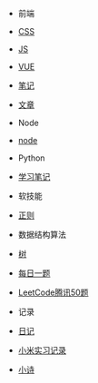 * 前端
 * [CSS](前端/css/index.md)
 * [JS](前端/js/README.md)
 * [VUE](前端/vue/index.md)
 * [笔记](前端/笔记/index.md)
 * [文章](前端/文章/index.md)

* Node
 * [node](node/index.md)

* Python   
 * [学习笔记](Python/index.md)  

* 软技能
 * [正则](软技能/正则/index.md)
 
* 数据结构算法
 * [树](数据结构算法/树/二叉搜索树.md)
 * [每日一题](数据结构算法/每日一题/README.md)
 * [LeetCode腾讯50题](数据结构算法/LeetCode腾讯50题/index.md)

* 记录
 * [日记](diary/index.md)
 * [小米实习记录](小米实习记录/index.md)
 * [小诗](poem/index.md)